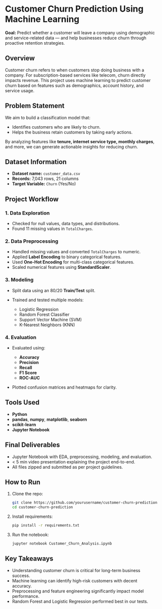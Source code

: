 #  Customer Churn Prediction Using Machine Learning

**Goal:** Predict whether a customer will leave a company using demographic and service-related data — and help businesses reduce churn through proactive retention strategies.


##  Overview

Customer churn refers to when customers stop doing business with a company. For subscription-based services like telecom, churn directly impacts revenue. This project uses machine learning to predict customer churn based on features such as demographics, account history, and service usage.



## Problem Statement

We aim to build a classification model that:

* Identifies customers who are likely to churn.
* Helps the business retain customers by taking early actions.

By analyzing features like **tenure, internet service type, monthly charges**, and more, we can generate actionable insights for reducing churn.



## Dataset Information

* **Dataset name:** `customer_data.csv`
* **Records:** 7,043 rows, 21 columns
* **Target Variable:** `Churn` (Yes/No)



##  Project Workflow

### 1. **Data Exploration**

* Checked for null values, data types, and distributions.
* Found 11 missing values in `TotalCharges`.

### 2. **Data Preprocessing**

* Handled missing values and converted `TotalCharges` to numeric.
* Applied **Label Encoding** to binary categorical features.
* Used **One-Hot Encoding** for multi-class categorical features.
* Scaled numerical features using **StandardScaler**.

### 3. **Modeling**

* Split data using an 80/20 **Train/Test** split.
* Trained and tested multiple models:

  * Logistic Regression
  * Random Forest Classifier
  * Support Vector Machine (SVM)
  * K-Nearest Neighbors (KNN)

### 4. **Evaluation**

* Evaluated using:

  * **Accuracy**
  * **Precision**
  * **Recall**
  * **F1 Score**
  * **ROC-AUC**
* Plotted confusion matrices and heatmaps for clarity.



## Tools Used

* **Python**
* **pandas**, **numpy**, **matplotlib**, **seaborn**
* **scikit-learn**
* **Jupyter Notebook**


## Final Deliverables

*  Jupyter Notebook with EDA, preprocessing, modeling, and evaluation.
*  < 5 min video presentation explaining the project end-to-end.
*  All files zipped and submitted as per project guidelines.


##  How to Run

1. Clone the repo:

   ```bash
   git clone https://github.com/yourusername/customer-churn-prediction.git
   cd customer-churn-prediction
   ```
2. Install requirements:

   ```bash
   pip install -r requirements.txt
   ```
3. Run the notebook:

   ```bash
   jupyter notebook Customer_Churn_Analysis.ipynb
   ```


##  Key Takeaways

* Understanding customer churn is critical for long-term business success.
* Machine learning can identify high-risk customers with decent accuracy.
* Preprocessing and feature engineering significantly impact model performance.
* Random Forest and Logistic Regression performed best in our tests.



